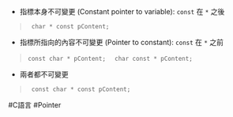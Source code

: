 - 指標本身不可變更 (Constant pointer to variable): `const` 在 `*` 之後
>` char * const pContent;`

- 指標所指向的內容不可變更 (Pointer to constant): `const` 在 `*` 之前
> `const char * pContent;  `
> `char const * pContent;`

- 兩者都不可變更
>` const char * const pContent;`


#C語言 #Pointer 